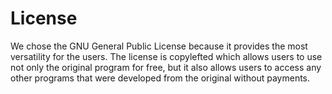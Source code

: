 # License
We chose the GNU General Public License because it provides the most versatility for the users. The license is copylefted which allows users to use not only the original program for free, but it also allows users to access any other programs that were developed from the original without payments.